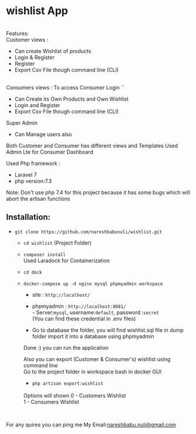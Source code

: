 # wishlist App
 <br> Features:
 <br>
 Customer views  :<br>
   - Can create Wishlist of products<br>
   - Login & Register  <br>
   - Register<br>
   - Export Csv File though command line (CLI)
  
 <br>Consumers views : 
 To access Consumer Login 
 ``
 - Can Create its Own Products and Own Wishlist 
 - Login and Register 
 - Export Csv File though command line (CLI)
 
 Super Admin 
 - Can Manage users also
  
 Both Customer and Consumer has different  views and Templates Used Admin Lte for Consumer Dashboard 
 
 Used  Php framework :
 - Laravel 7
 - php version:7.3 <br>
 
 Note: Don't use php 7.4 for this project because it has some bugs which will abort the artisan functions
## Installation:
- `git clone https://github.com/nareshbabunuli/wishlist.git`

  - `cd wishlist`  (Project Folder)
  - `composer install`
<br> Used Laradock  for Containerization 
  - `cd dock`
  - `docker-compose up -d nginx mysql phpmyadmin workspace`
  
    - site       : `http://localhost/`
    - phpmyadmin : `http://localhost:8081/`
         <br> - Server:`mysql`, username:`default`, password :`secret`
            <br>(You can find these credential in .env files)
  
     - Go to database the folder, you will find wishlist.sql file in dump folder import it into a database using phpmyadmin
     
     Done  :) you can run the application  
     
     Also you can export (Customer & Consumer's) wishlist using command line 
     <br>
     Go to the project folder in workspace bash in docker GUI 
       - `php artisan export:wishlist`
       <br>
       Options will shown      
       0 - Customers Wishlist
       <br>
       1 - Consumers Wishlist 
<br>


For any  quires you can ping me My Email:nareshbabu.nuli@gmail.com
    
 
 
 
 
